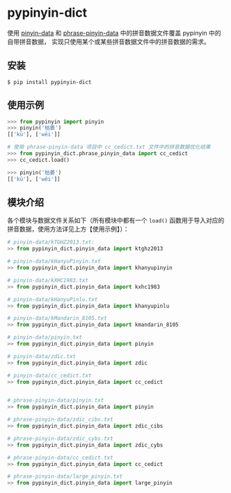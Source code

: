 # pypinyin-dict

使用 [pinyin-data](https://github.com/mozillazg/pinyin-data) 和 [phrase-pinyin-data](https://github.com/mozillazg/phrase-pinyin-data) 中的拼音数据文件覆盖 pypinyin 中的自带拼音数据，
实现只使用某个或某些拼音数据文件中的拼音数据的需求。

## 安装

```
$ pip install pypinyin-dict
```

## 使用示例

```python
>>> from pypinyin import pinyin
>>> pinyin('枯萎')
[['kū'], ['wēi']]

# 使用 phrase-pinyin-data 项目中 cc_cedict.txt 文件中的拼音数据优化结果
>>> from pypinyin_dict.phrase_pinyin_data import cc_cedict
>>> cc_cedict.load()

>>> pinyin('枯萎')
[['kū'], ['wěi']]
```

## 模块介绍

各个模块与数据文件关系如下（所有模块中都有一个 ``load()`` 函数用于导入对应的拼音数据，使用方法详见上方【使用示例】）：

```python
# pinyin-data/kTGHZ2013.txt:
>> from pypinyin_dict.pinyin_data import ktghz2013

# pinyin-data/kHanyuPinyin.txt
>> from pypinyin_dict.pinyin_data import khanyupinyin

# pinyin-data/kXHC1983.txt
>> from pypinyin_dict.pinyin_data import kxhc1983

# pinyin-data/kHanyuPinlu.txt
>> from pypinyin_dict.pinyin_data import khanyupinlu

# pinyin-data/kMandarin_8105.txt
>> from pypinyin_dict.pinyin_data import kmandarin_8105

# pinyin-data/pinyin.txt
>> from pypinyin_dict.pinyin_data import pinyin

# pinyin-data/zdic.txt
>> from pypinyin_dict.pinyin_data import zdic

# pinyin-data/cc_cedict.txt
>> from pypinyin_dict.pinyin_data import cc_cedict


# phrase-pinyin-data/pinyin.txt
>> from pypinyin_dict.pinyin_data import pinyin

# phrase-pinyin-data/zdic_cibs.txt
>> from pypinyin_dict.pinyin_data import zdic_cibs

# phrase-pinyin-data/zdic_cybs.txt
>> from pypinyin_dict.pinyin_data import zdic_cybs

# phrase-pinyin-data/cc_cedict.txt
>> from pypinyin_dict.pinyin_data import cc_cedict

# phrase-pinyin-data/large_pinyin.txt
>> from pypinyin_dict.pinyin_data import large_pinyin

```
